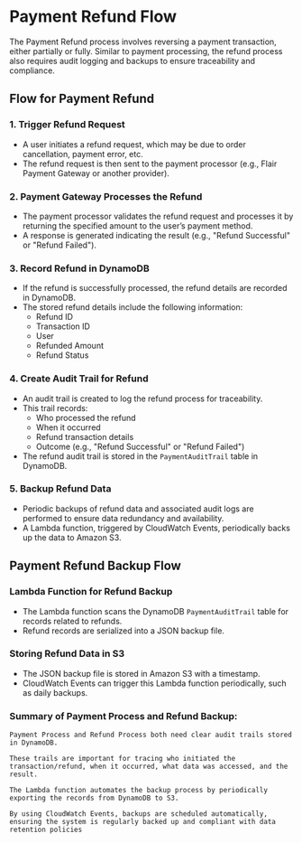 # Payment Refund Flow

The Payment Refund process involves reversing a payment transaction, either partially or fully. Similar to payment processing, the refund process also requires audit logging and backups to ensure traceability and compliance.

## Flow for Payment Refund

### 1. Trigger Refund Request

- A user initiates a refund request, which may be due to order cancellation, payment error, etc.
- The refund request is then sent to the payment processor (e.g., Flair Payment Gateway or another provider).

### 2. Payment Gateway Processes the Refund

- The payment processor validates the refund request and processes it by returning the specified amount to the user’s payment method.
- A response is generated indicating the result (e.g., "Refund Successful" or "Refund Failed").

### 3. Record Refund in DynamoDB

- If the refund is successfully processed, the refund details are recorded in DynamoDB.
- The stored refund details include the following information:
  - Refund ID
  - Transaction ID
  - User
  - Refunded Amount
  - Refund Status

### 4. Create Audit Trail for Refund

- An audit trail is created to log the refund process for traceability.
- This trail records:
  - Who processed the refund
  - When it occurred
  - Refund transaction details
  - Outcome (e.g., "Refund Successful" or "Refund Failed")
- The refund audit trail is stored in the `PaymentAuditTrail` table in DynamoDB.

### 5. Backup Refund Data

- Periodic backups of refund data and associated audit logs are performed to ensure data redundancy and availability.
- A Lambda function, triggered by CloudWatch Events, periodically backs up the data to Amazon S3.

## Payment Refund Backup Flow

### Lambda Function for Refund Backup

- The Lambda function scans the DynamoDB `PaymentAuditTrail` table for records related to refunds.
- Refund records are serialized into a JSON backup file.

### Storing Refund Data in S3

- The JSON backup file is stored in Amazon S3 with a timestamp.
- CloudWatch Events can trigger this Lambda function periodically, such as daily backups.


### Summary of Payment Process and Refund Backup:

    Payment Process and Refund Process both need clear audit trails stored in DynamoDB. 

    These trails are important for tracing who initiated the transaction/refund, when it occurred, what data was accessed, and the result.

    The Lambda function automates the backup process by periodically exporting the records from DynamoDB to S3.

    By using CloudWatch Events, backups are scheduled automatically, ensuring the system is regularly backed up and compliant with data retention policies

